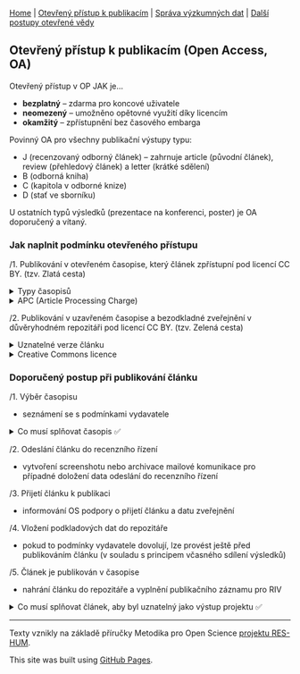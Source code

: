 [Home](/osprinciples/) | [Otevřený přístup k publikacím](/osprinciples/open-access) | [Správa výzkumných dat](/osprinciples/sprava-dat) | [Další postupy otevřené vědy](/osprinciples/dalsi-postupy) 

## Otevřený přístup k publikacím (Open Access, OA)
Otevřený přístup v OP JAK je… 
- **bezplatný** – zdarma pro koncové uživatele 
- **neomezený** – umožněno opětovné využití díky licencím 
- **okamžitý** – zpřístupnění bez časového embarga

Povinný OA pro všechny publikační výstupy typu: 
- J (recenzovaný odborný článek) – zahrnuje article (původní článek), review (přehledový článek) a letter (krátké sdělení) 
- B (odborná kniha) 
- C (kapitola v odborné knize) 
- D (stať ve sborníku)

U ostatních typů výsledků (prezentace na konferenci, poster) je OA doporučený a vítaný. 

### Jak naplnit podmínku otevřeného přístupu
/1. Publikování v otevřeném časopise, který článek zpřístupní pod licencí CC BY. (tzv. Zlatá cesta)
<details markdown="1">
  <summary>Typy časopisů</summary>
  
- Gold časopis – všechny články jsou otevřené po uhrazení APC 
- Hybridní časopis – některé články jsou otevřené po uhrazení APC
- Diamantový časopis – všechny články jsou otevřené a autor/ka nic neplatí
  
</details>

<details markdown="1">
  <summary>APC (Article Processing Charge)</summary> 
  
- Poplatek za otevření článku, pohybuje se okolo 3000 EUR (může to být mnohem víc). 
- Jsou na ně vyčleněny projektové finance. 
- Je možné využít slevy díky smlouvám s vydavateli. Pro MU: tokeny s omezeným počtem nejsou přidělovány projektovým publikacím; je možné využít plošných slev a odpuštění poplatků. 
- [Více informací o smlouvách v projektu Czechelib](czechelib.cz/cs/419-instrukce-pro-autory)

</details>

/2. Publikování v uzavřeném časopise a bezodkladné zveřejnění v důvěryhodném repozitáři pod licencí CC BY. (tzv. Zelená cesta)

<details markdown="1">
  <summary>Uznatelné verze článku</summary>
  
- Author Accepted Manuscript (verze po recenzním řízení)
- Version of Record (finální vydavatelská verze)      

</details>

<details markdown="1">
<summary>Creative Commons licence</summary>

- Pro udělení licence musí mít autor*ka zachována majetková práva k dílu.
- Licence CC BY 4.0 je nutnou podmínkou pro uznání výstupu v projektu; koncovým uživatelům umožňuje s dílem nakládat za dodržení podmínky uvedení autorství.
- Restriktivnější licence CC BY-NC 4.0 nebo CC BY-NC-ND 4.0 jsou po zdůvodnění možné pro delší texty, např. monografie. Doložka NC povoluje pouze nekomerční využití, ND povoluje pouze využití beze změn (vylučuje např. překlady díla).
- [Více informací](creativecommons.org/share-your-work/cclicenses)

</details>

### Doporučený postup při publikování článku

/1. Výběr časopisu
  - seznámení se s podmínkami vydavatele

<details markdown="1">
  <summary>Co musí splňovat časopis ✅</summary> 

 [ ] podmínky vydavatele ponechávají majetková autorská práva autorce*ovi 
 [ ] článek vyjde v časopise (Gold, Hybridním nebo Diamantovém) pod licencí CC BY 4.0 
 [ ] vydavatel umožňuje bezodkladné (bez embarga) nahrání verze po recenzním řízení nebo finální verze článku do repozitáře pod licencí CC BY 4.0 

❗ Vydavatelé mají pro zelenou cestu různé podmínky, které mnohdy zahrnují embargo, možnost uložení pouze preprintu nebo pouze do institucionálního, nekomerčního nebo uzavřeného repozitáře nebo bez udělení licence. Vždy je nutné se s podmínkami před zasláním článku seznámit. Pro asistenci s výběrem časopisu a kontrolou naplnění principů OA se můžete obrátit na OS podporu. 

</details>

/2. Odeslání článku do recenzního řízení 
  - vytvoření screenshotu nebo archivace mailové komunikace pro případné doložení data odeslání do recenzního řízení 

/3. Přijetí článku k publikaci 
  - informování OS podpory o přijetí článku a datu zveřejnění 

/4. Vložení podkladových dat do repozitáře 
  - pokud to podmínky vydavatele dovolují, lze provést ještě před publikováním článku (v souladu s principem včasného sdílení výsledků) 

/5. Článek je publikován v časopise 
  - nahrání článku do repozitáře a vyplnění publikačního záznamu pro RIV

<details markdown="1">
<summary>Co musí splňovat článek, aby byl uznatelný jako výstup projektu ✅</summary> 
  
 [ ] prokazatelně vznikl v rámci projektu: odeslání do časopisu po začátku projektu a uzavření smlouvy  
 [ ] obsahuje poděkování projektu  
 [ ] má přiděleno DOI 
 [ ] verze po recenzním řízení nebo finální verze je nahrána v důvěryhodném repozitáři pod licencí CC BY 4.0 (platí pro zelenou i zlatou cestu) 
 [ ] má publikována podkladová data a je s nimi pomocí metadat propojen 
 [ ] splňuje kritéria pro odvod do RIV jako očekávaný druh výsledku a je/bude za instituci odveden

</details>

---

Texty vznikly na základě příručky Metodika pro Open Science [projektu RES-HUM](https://reshum.muni.cz).

This site was built using [GitHub Pages](https://pages.github.com/).